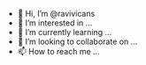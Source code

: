 - 👋 Hi, I’m @ravivicans
- 👀 I’m interested in ...
- 🌱 I’m currently learning ...
- 💞️ I’m looking to collaborate on ...
- 📫 How to reach me ...

<!---
ravivicans/ravivicans is a ✨ special ✨ repository because its `README.md` (this file) appears on your GitHub profile.
You can click the Preview link to take a look at your changes.
--->
